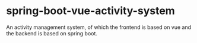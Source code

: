 # spring-boot-vue-activity-system
 An activity management system, of which the frontend is based on vue and the backend is based on spring boot.
